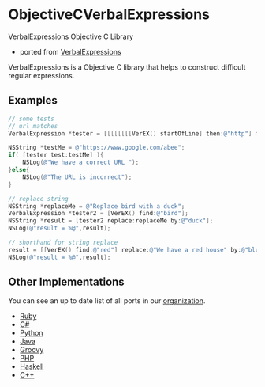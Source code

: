 ObjectiveCVerbalExpressions
===========================

VerbalExpressions Objective C Library

- ported from [VerbalExpressions](https://github.com/jehna/VerbalExpressions)

VerbalExpressions is a Objective C library that helps to construct difficult regular expressions.

## Examples

```objective-c
// some tests
// url matches
VerbalExpression *tester = [[[[[[[[VerEX() startOfLine] then:@"http"] maybe:@"s"] then:@"://"] maybe:@"www."] anythingBut:@" "] range:@[@"a",@"e"]] endOfLine];

NSString *testMe = @"https://www.google.com/abee";
if( [tester test:testMe] ){
    NSLog(@"We have a correct URL ");
}else{
    NSLog(@"The URL is incorrect");
}

// replace string
NSString *replaceMe = @"Replace bird with a duck";
VerbalExpression *tester2 = [VerEX() find:@"bird"];
NSString *result = [tester2 replace:replaceMe by:@"duck"];
NSLog(@"result = %@",result);

// shorthand for string replace
result = [[VerEX() find:@"red"] replace:@"We have a red house" by:@"blue"];
NSLog(@"result = %@",result); 

```

## Other Implementations
You can see an up to date list of all ports in our [organization](https://github.com/VerbalExpressions).  

- [Ruby](https://github.com/ryan-endacott/verbal_expressions)
- [C#](https://github.com/VerbalExpressions/CSharpVerbalExpressions)
- [Python](https://github.com/VerbalExpressions/PythonVerbalExpressions)
- [Java](https://github.com/VerbalExpressions/JavaVerbalExpressions)
- [Groovy](https://github.com/VerbalExpressions/GroovyVerbalExpressions)
- [PHP](https://github.com/VerbalExpressions/PHPVerbalExpressions)
- [Haskell](https://github.com/VerbalExpressions/HaskellVerbalExpressions)
- [C++](https://github.com/VerbalExpressions/CppVerbalExpressions)